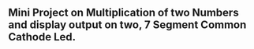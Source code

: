## Mini Project on Multiplication of two Numbers and display output on two, 7 Segment Common Cathode Led.
 
